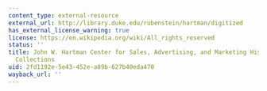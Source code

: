 ```yaml
---
content_type: external-resource
external_url: http://library.duke.edu/rubenstein/hartman/digitized
has_external_license_warning: true
license: https://en.wikipedia.org/wiki/All_rights_reserved
status: ''
title: John W. Hartman Center for Sales, Advertising, and Marketing History Digitized
  Collections
uid: 2fd1192e-5e43-452e-a89b-627b40eda470
wayback_url: ''
---
```

